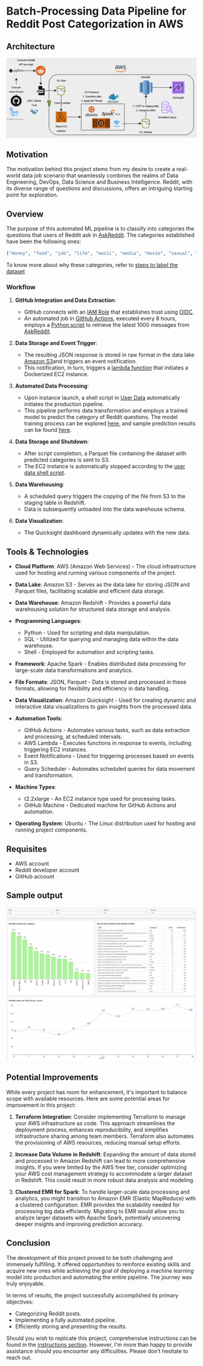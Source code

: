 # Batch-Processing Data Pipeline for Reddit Post Categorization in AWS

## Architecture
![Alt text](/images/architecture.png)

## Motivation
The motivation behind this project stems from my desire to create a real-world data job scenario that seamlessly combines the realms of Data Engineering, DevOps, Data Science and Business Intelligence. Reddit, with its diverse range of questions and discussions, offers an intriguing starting point for exploration.

## Overview
The purpose of this automated ML pipeline is to classify into categories the questions that users of Reddit ask in [AskReddit](https://www.reddit.com/r/AskReddit/new/). The categories established have been the following ones:

```python
["money", "food", "job", "life", "music", "media", "movie", "sexual", "health", "kid", "game", "book", "tech", "relationships"]
```
To know more about why these categories, refer to [steps to label the dataset](/AWS/EC2/NLP-model/training/steps.md)
### Workflow

1. **GitHub Integration and Data Extraction**:
   - GitHub connects with an [IAM Role](https://docs.aws.amazon.com/IAM/latest/UserGuide/id_roles.html) that establishes trust using [OIDC](https://docs.github.com/en/actions/deployment/security-hardening-your-deployments/configuring-openid-connect-in-amazon-web-services).
   - An automated job in [GitHub Actions](https://github.com/features/actions), executed every 8 hours, employs a [Python script](/EXTRACT/extract_reddit_posts.py) to retrieve the latest 1000 messages from [AskReddit](https://www.reddit.com/r/AskReddit/new/).

2. **Data Storage and Event Trigger**:
   - The resulting JSON response is stored in raw format in the data lake [Amazon S3](https://aws.amazon.com/es/s3/)and triggers an event notification.
   - This notification, in turn, triggers a [lambda function](/AWS/lambda/lambda.py) that initiates a Dockerized EC2 instance.

3. **Automated Data Processing**:
   - Upon instance launch, a shell script in [User Data](https://docs.aws.amazon.com/AWSEC2/latest/UserGuide/user-data.html) automatically initiates the production pipeline.
   - This pipeline performs data transformation and employs a trained model to predict the category of Reddit questions. The model training process can be explored [here](/AWS/EC2/NLP-model/training/model-trained-EC2.ipynb), and sample prediction results can be found [here](/AWS/EC2/NLP-model/testing/predictions-unseen.csv).

4. **Data Storage and Shutdown**:
   - After script completion, a Parquet file containing the dataset with predicted categories is sent to S3.
   - The EC2 instance is automatically stopped according to the [user data shell script](/AWS/EC2/user-data.sh).

5. **Data Warehousing**:
   - A scheduled query triggers the copying of the file from S3 to the staging table in Redshift.
   - Data is subsequently unloaded into the data warehouse schema.

6. **Data Visualization**:
   - The Quicksight dashboard dynamically updates with the new data.

## Tools & Technologies

- **Cloud Platform**: AWS (Amazon Web Services) - The cloud infrastructure used for hosting and running various components of the project.
  
- **Data Lake**: Amazon S3 - Serves as the data lake for storing JSON and Parquet files, facilitating scalable and efficient data storage.

- **Data Warehouse**: Amazon Redshift - Provides a powerful data warehousing solution for structured data storage and analysis.

- **Programming Languages**:
  - Python - Used for scripting and data manipulation.
  - SQL - Utilized for querying and managing data within the data warehouse.
  - Shell - Employed for automation and scripting tasks.

- **Framework**: Apache Spark - Enables distributed data processing for large-scale data transformations and analytics.

- **File Formats**: JSON, Parquet - Data is stored and processed in these formats, allowing for flexibility and efficiency in data handling.

- **Data Visualization**: Amazon Quicksight - Used for creating dynamic and interactive data visualizations to gain insights from the processed data.

- **Automation Tools**:
  - GitHub Actions - Automates various tasks, such as data extraction and processing, at scheduled intervals.
  - AWS Lambda - Executes functions in response to events, including triggering EC2 instances.
  - Event Notifications - Used for triggering processes based on events in S3.
  - Query Scheduler - Automates scheduled queries for data movement and transformation.

- **Machine Types**:
  - t2.2xlarge - An EC2 instance type used for processing tasks.
  - GitHub Machine - Dedicated machine for GitHub Actions and automation.

- **Operating System**: Ubuntu - The Linux distribution used for hosting and running project components.

## Requisites
- AWS account
- Reddit developer account
- GitHub account

## Sample output
![Alt text](/images/reddit-dashboard.JPG)

## Potential Improvements

While every project has room for enhancement, it's important to balance scope with available resources. Here are some potential areas for improvement in this project:

1. **Terraform Integration**: Consider implementing Terraform to manage your AWS infrastructure as code. This approach streamlines the deployment process, enhances reproducibility, and simplifies infrastructure sharing among team members. Terraform also automates the provisioning of AWS resources, reducing manual setup efforts.

2. **Increase Data Volume in Redshift**: Expanding the amount of data stored and processed in Amazon Redshift can lead to more comprehensive insights. If you were limited by the AWS free tier, consider optimizing your AWS cost management strategy to accommodate a larger dataset in Redshift. This could result in more robust data analysis and modeling.

3. **Clustered EMR for Spark**: To handle larger-scale data processing and analytics, you might transition to Amazon EMR (Elastic MapReduce) with a clustered configuration. EMR provides the scalability needed for processing big data efficiently. Migrating to EMR would allow you to analyze larger datasets with Apache Spark, potentially uncovering deeper insights and improving prediction accuracy.

## Conclusion

The development of this project proved to be both challenging and immensely fulfilling. It offered opportunities to reinforce existing skills and acquire new ones while achieving the goal of deploying a machine learning model into production and automating the entire pipeline. The journey was truly enjoyable.

In terms of results, the project successfully accomplished its primary objectives:
- Categorizing Reddit posts.
- Implementing a fully automated pipeline.
- Efficiently storing and presenting the results.

Should you wish to replicate this project, comprehensive instructions can be found in the [instructions section](/INSTRUCTIONS/). However, I'm more than happy to provide assistance should you encounter any difficulties. Please don't hesitate to reach out.